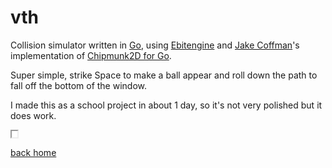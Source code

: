 # vth
Collision simulator written in [Go](https://go.dev), using [Ebitengine](https://github.com/hajimehoshi/ebiten) and [Jake Coffman](https://github.com/jakecoffman)'s implementation of [Chipmunk2D for Go](https://github.com/jakecoffman/cp).

Super simple, strike Space to make a ball appear and roll down the path to fall off the bottom of the window.

I made this as a school project in about 1 day, so it's not very polished but it does work.

<iframe src="wasm.html" style="width:0.95vw;height:1.03609375vw;"allow="autoplay"></iframe>

[back home](/)
